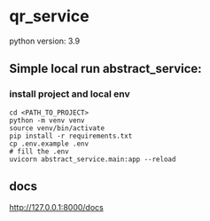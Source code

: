# qr_service
python version: 3.9

## Simple local run abstract_service: 
### install project and local env 
```shell script
cd <PATH_TO_PROJECT>
python -m venv venv
source venv/bin/activate
pip install -r requirements.txt
cp .env.example .env
# fill the .env
uvicorn abstract_service.main:app --reload
```

## docs
http://127.0.0.1:8000/docs
